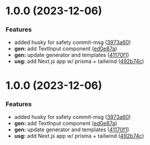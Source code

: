 # 1.0.0 (2023-12-06)


### Features

* added husky for safety commit-msg ([3973a60](https://github.com/MBrunoS/prisma-next-crud-generator//commit/3973a6030e0fb1b3b1d09e275e7ede032f52f5a6))
* **gen:** add TextInput component ([ed0e87a](https://github.com/MBrunoS/prisma-next-crud-generator//commit/ed0e87aecd3898bcd80c87f933534bda6882abaa))
* **gen:** update generator and templates ([41170f1](https://github.com/MBrunoS/prisma-next-crud-generator//commit/41170f158ced6e11f7b623a86f4858483901f7a7))
* **usg:** add Next.js app w/ prisma + tailwind ([492b74c](https://github.com/MBrunoS/prisma-next-crud-generator//commit/492b74c08efdab1ece79966f6a8eda58facadcd4))

# 1.0.0 (2023-12-06)


### Features

* added husky for safety commit-msg ([3973a60](https://github.com/MBrunoS/prisma-next-crud-generator/commit/3973a6030e0fb1b3b1d09e275e7ede032f52f5a6))
* **gen:** add TextInput component ([ed0e87a](https://github.com/MBrunoS/prisma-next-crud-generator/commit/ed0e87aecd3898bcd80c87f933534bda6882abaa))
* **gen:** update generator and templates ([41170f1](https://github.com/MBrunoS/prisma-next-crud-generator/commit/41170f158ced6e11f7b623a86f4858483901f7a7))
* **usg:** add Next.js app w/ prisma + tailwind ([492b74c](https://github.com/MBrunoS/prisma-next-crud-generator/commit/492b74c08efdab1ece79966f6a8eda58facadcd4))

